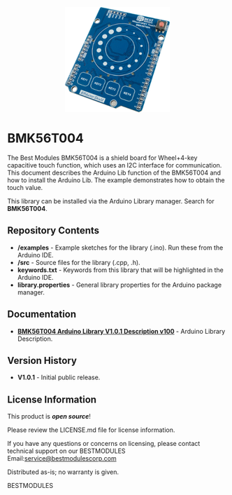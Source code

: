 <div align=center>
<img src="https://github.com/BestModules-Libraries/img/blob/main/BMK56T004_V1.0.png" width="240" height="240"> 
</div> 

BMK56T004 
===========================================================

The Best Modules BMK56T004 is a shield board for Wheel+4-key capacitive touch function, which uses an I2C interface for communication. This document describes the Arduino Lib function of the BMK56T004 and how to install the Arduino Lib. The example demonstrates how to obtain the touch value.


This library can be installed via the Arduino Library manager. Search for **BMK56T004**. 

Repository Contents
-------------------

* **/examples** - Example sketches for the library (.ino). Run these from the Arduino IDE. 
* **/src** - Source files for the library (.cpp, .h).
* **keywords.txt** - Keywords from this library that will be highlighted in the Arduino IDE. 
* **library.properties** - General library properties for the Arduino package manager. 

Documentation 
-------------------

* **[BMK56T004 Arduino Library V1.0.1 Description v100]( https://www.bestmodulescorp.com/bmk56t004.html#tab-product2 )** - Arduino Library Description.

Version History  
-------------------

* **V1.0.1** - Initial public release.

License Information
-------------------

This product is _**open source**_! 

Please review the LICENSE.md file for license information. 

If you have any questions or concerns on licensing, please contact technical support on our BESTMODULES Email:service@bestmodulescorp.com

Distributed as-is; no warranty is given.

BESTMODULES
